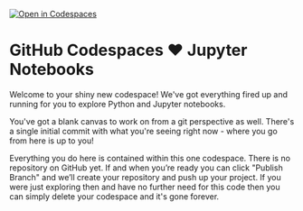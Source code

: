 [![Open in Codespaces](https://classroom.github.com/assets/launch-codespace-2972f46106e565e64193e422d61a12cf1da4916b45550586e14ef0a7c637dd04.svg)](https://classroom.github.com/open-in-codespaces?assignment_repo_id=15873572)
# GitHub Codespaces ♥️ Jupyter Notebooks

Welcome to your shiny new codespace! We've got everything fired up and running for you to explore Python and Jupyter notebooks.

You've got a blank canvas to work on from a git perspective as well. There's a single initial commit with what you're seeing right now - where you go from here is up to you!

Everything you do here is contained within this one codespace. There is no repository on GitHub yet. If and when you’re ready you can click "Publish Branch" and we’ll create your repository and push up your project. If you were just exploring then and have no further need for this code then you can simply delete your codespace and it's gone forever.
